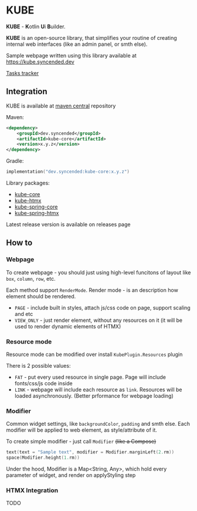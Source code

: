# KUBE
**KUBE** - **K**otlin **U**i **B**uilder.

**KUBE** is an open-source library, that simplifies your routine of creating internal web interfaces (like an admin panel, or smth else).

Sample webpage written using this library available at https://kube.syncended.dev

[Tasks tracker](https://github.com/users/syncended/projects/3/views/1)

## Integration
KUBE is available at [maven central](https://mvnrepository.com/artifact/dev.syncended) repository

Maven:
```xml
<dependency>
    <groupId>dev.syncended</groupId>
    <artifactId>kube-core</artifactId>
    <version>x.y.z</version>
</dependency>
```

Gradle:
```kotlin
implementation("dev.syncended:kube-core:x.y.z")
```

Library packages:
- [kube-core](https://mvnrepository.com/artifact/dev.syncended/kube-core)
- [kube-htmx](https://mvnrepository.com/artifact/dev.syncended/kube-htmx)
- [kube-spring-core](https://mvnrepository.com/artifact/dev.syncended/kube-spring-core)
- [kube-spring-htmx](https://mvnrepository.com/artifact/dev.syncended/kube-spring-htmx)

Latest release version is available on releases page

## How to
### Webpage
To create webpage - you should just using high-level funcitons of layout like
`box`, `column`, `row`, etc.

Each method support `RenderMode`. Render mode - is an description how element should be rendered.
- `PAGE` - include built in styles, attach js/css code on page, support scaling and etc
- `VIEW_ONLY` - just render element, without any resources on it (it will be used to render dynamic elements of HTMX)  

### Resource mode
Resource mode can be modified over install `KubePlugin.Resources` plugin

There is 2 possible values:
- `FAT` - put every used resource in single page. Page will include fonts/css/js code inside
- `LINK` - webpage will include each resource as `link`. Resources will
    be loaded asynchronously. (Better prformance for webpage loading)

### Modifier
Common widget settings, like `backgroundColor`, `padding` and smth else.
Each modifier will be applied to web element, as style/attribute of it.

To create simple modifier - just call `Modifier` ~~(like a Compose)~~
```kotlin
text(text = "Sample text", modifier = Modifier.marginLeft(2.rm))
space(Modifier.height(1.rm))
```

Under the hood, Modifier is a Map<String, Any>, which hold every parameter
of widget, and render on applyStyling step

### HTMX Integration
TODO
